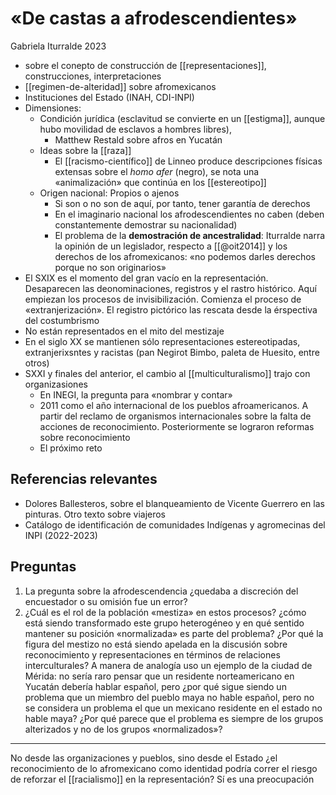 # «De castas a afrodescendientes»
Gabriela Iturralde 2023

- sobre el conepto de construcción de [[representaciones]], construcciones, interpretaciones
- [[regimen-de-alteridad]] sobre afromexicanos
- Instituciones del Estado (INAH, CDI-INPI)
- Dimensiones: 
    - Condición jurídica (esclavitud se convierte en un [[estigma]], aunque hubo movilidad de esclavos a hombres libres), 
        - Matthew Restald sobre afros en Yucatán
    - Ideas sobre la [[raza]]
        - El [[racismo-científico]] de Linneo produce descripciones físicas extensas sobre el *homo afer* (negro), se nota una «animalización» que continúa en los [[estereotipo]]
    - Origen nacional: Propios o ajenos
        - Si son o no son de aquí, por tanto, tener garantía de derechos
        - En el imaginario nacional los afrodescendientes no caben (deben constantemente demostrar su nacionalidad)
        - El problema de la **demostración de ancestralidad**: Iturralde narra la opinión de un legislador, respecto a [[@oit2014]] y los derechos de los afromexicanos: «no podemos darles derechos porque no son originarios»
- El SXIX es el momento del gran vacío en la representación. Desaparecen las deonominaciones, registros y el rastro histórico. Aquí empiezan los procesos de invisibilización. Comienza el proceso de «extranjerización». El registro pictórico las rescata desde la érspectiva del costumbrismo
- No están representados en el mito del mestizaje
- En el siglo XX se mantienen sólo representaciones estereotipadas, extranjerixsntes y racistas (pan Negirot Bimbo, paleta de Huesito, entre otros)
- SXXI y finales del anterior, el cambio al [[multiculturalismo]] trajo con organizasiones 
    - En INEGI, la pregunta para «nombrar y contar»
    - 2011 como el año internacional de los pueblos afroamericanos. A partir del reclamo de organismos internacionales sobre la falta de acciones de reconocimiento. Posteriormente se lograron reformas sobre reconocimiento
    - El próximo reto

## Referencias relevantes

- Dolores Ballesteros, sobre el blanqueamiento de Vicente Guerrero en las pinturas. Otro texto sobre viajeros
- Catálogo de identificación de comunidades Indígenas y agromecinas del INPI (2022-2023)

## Preguntas

1. La pregunta sobre la afrodescendencia ¿quedaba a discreción del encuestador o su omisión fue un error?
2. ¿Cuál es el rol de la población «mestiza» en estos procesos? ¿cómo está siendo transformado este grupo heterogéneo y en qué sentido mantener su posición «normalizada» es parte del problema? ¿Por qué la figura del mestizo no está siendo apelada en la discusión sobre reconocimiento y representaciones en términos de relaciones interculturales? A manera de analogía uso un ejemplo de la ciudad de Mérida: no sería raro pensar que un residente norteamericano en Yucatán debería hablar español, pero ¿por qué sigue siendo un problema que un miembro del pueblo maya no hable español, pero no se considera un problema el que un mexicano residente en el estado no hable maya? ¿Por qué parece que el problema es siempre de los grupos alterizados y no de los grupos «normalizados»?

---

No desde las organizaciones y pueblos, sino desde el Estado ¿el reconocimiento de lo afromexicano como identidad podría correr el riesgo de reforzar el [[racialismo]] en la representación? Sí es una preocupación
